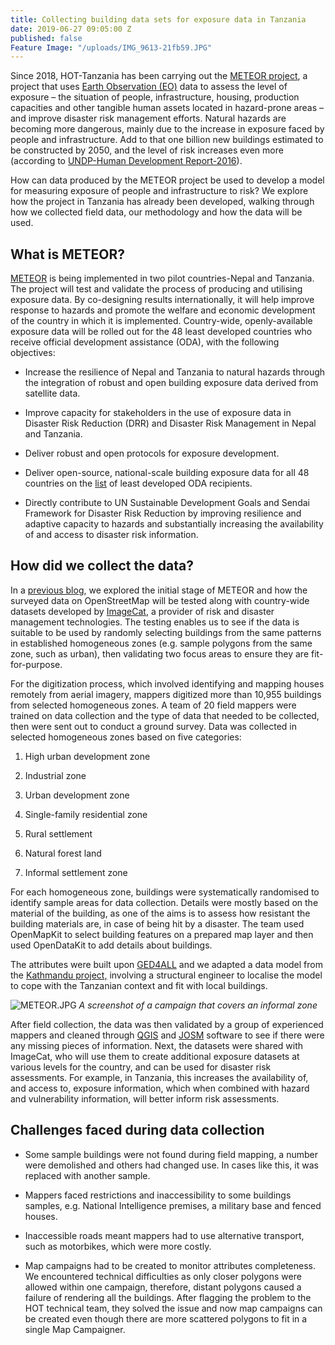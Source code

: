 ```yaml
---
title: Collecting building data sets for exposure data in Tanzania
date: 2019-06-27 09:05:00 Z
published: false
Feature Image: "/uploads/IMG_9613-21fb59.JPG"
---
```


Since 2018, HOT-Tanzania has been carrying out the [METEOR project](https://www.gov.uk/government/case-studies/modelling-exposure-through-earth-observation-routines-meteor),  a project that uses [Earth Observation (EO)](https://earthdata.nasa.gov/earth-observation-data) data to assess the level of exposure – the situation of people, infrastructure, housing, production capacities and other tangible human assets located in hazard-prone areas – and improve disaster risk management efforts. Natural hazards are becoming more dangerous, mainly due to the increase in exposure faced by people and infrastructure. Add to that one billion new buildings estimated to be constructed by 2050, and the level of risk increases even more (according to [UNDP-Human Development Report-2016](http://hdr.undp.org/sites/default/files/2016_human_development_report.pdf)).

How can data produced by the METEOR project be used to develop a model for measuring exposure of people and infrastructure to risk? We explore how the project in Tanzania has already been developed, walking through how we collected field data, our methodology and how the data will be used.

## **What is METEOR?**

[METEOR](https://www.gov.uk/government/case-studies/modelling-exposure-through-earth-observation-routines-meteor) is being implemented in two pilot countries-Nepal and Tanzania. The project will test and validate the process of producing and utilising exposure data. By co-designing results internationally, it will help improve response to hazards and promote the welfare and economic development of the country in which it is implemented. Country-wide, openly-available exposure data will be rolled out for the 48 least developed countries who receive official development assistance (ODA), with the following objectives:

* Increase the resilience of Nepal and Tanzania to natural hazards through the integration of robust and open building exposure data derived from satellite data.

* Improve capacity for stakeholders in the use of exposure data in Disaster Risk Reduction (DRR) and Disaster Risk Management in Nepal and Tanzania.

* Deliver robust and open protocols for exposure development.

* Deliver open-source, national-scale building exposure data for all 48 countries on the [list](http://www.oecd.org/dac/financing-sustainable-development/development-finance-standards/daclist.htm) of least developed ODA recipients.

* Directly contribute to UN Sustainable Development Goals and Sendai Framework for Disaster Risk Reduction by improving resilience and adaptive capacity to hazards and substantially increasing the availability of and access to disaster risk information.

## **How did we collect the data?**

In a [previous blog](https://www.hotosm.org/updates/building-disaster-resilient-countries-slash-cities-through-open-spatial-data-and-exposure-analysis/), we explored the initial stage of METEOR and how the surveyed data on OpenStreetMap will be tested along with country-wide datasets developed by [ImageCat](http://www.imagecatinc.com/), a provider of risk and disaster management technologies. The testing enables us to see if the data is suitable to be used by randomly selecting buildings from the same patterns in established homogeneous zones (e.g. sample polygons from the same zone, such as urban), then validating two focus areas to ensure they are fit-for-purpose.

For the digitization process, which involved identifying and mapping houses remotely from aerial imagery, mappers digitized more than 10,955 buildings from selected homogeneous zones. A team of 20 field mappers were trained on data collection and the type of data that needed to be collected, then were sent out to conduct a ground survey. Data was collected in selected homogeneous zones based on five categories:

1. High urban development zone

2. Industrial zone

3. Urban development zone

4. Single-family residential zone

5. Rural settlement

6. Natural forest land

7. Informal settlement zone

For each homogeneous zone, buildings were systematically randomised to identify sample areas for data collection. Details were mostly based on the material of the building, as one of the aims is to assess how resistant the building materials are, in case of being hit by a disaster. The team used OpenMapKit to select building features on a prepared map layer and then used OpenDataKit to add details about buildings.

The attributes were built upon [GED4ALL](https://wiki.openstreetmap.org/wiki/GED4ALL) and we adapted a data model from the [Kathmandu project,](https://wiki.openstreetmap.org/wiki/Directed_Edits/METEOR_Digitizing_Kathmandu) involving a structural engineer to localise the model to cope with the Tanzanian context and fit with local buildings.

![METEOR.JPG](/uploads/METEOR.JPG)
*A screenshot of a campaign that covers an informal zone*

After field collection, the data was then validated by a group of experienced mappers and cleaned through [QGIS](https://qgis.org/) and [JOSM](https://josm.openstreetmap.de/) software to see if there were any missing pieces of information. Next, the datasets were shared with ImageCat, who will use them to create additional exposure datasets at various levels for the country, and can be used for disaster risk assessments. For example, in Tanzania, this increases the availability of, and access to, exposure information, which when combined with hazard and vulnerability information, will better inform risk assessments.

## **Challenges faced during data collection**

* Some sample buildings were not found during field mapping, a number were demolished and others had changed use. In cases like this, it was replaced with another sample.

* Mappers faced restrictions and inaccessibility to some buildings samples, e.g. National Intelligence premises, a military base and fenced houses.

* Inaccessible roads meant mappers had to use alternative transport, such as motorbikes, which were more costly.

* Map campaigns had to be created to monitor attributes completeness. We encountered technical difficulties as only closer polygons were allowed within one campaign, therefore, distant polygons caused a failure of rendering all the buildings. After flagging the problem to the HOT technical team, they solved the issue and now map campaigns can be created even though there are more scattered polygons to fit in a single Map Campaigner.